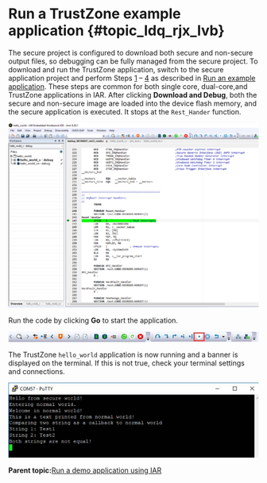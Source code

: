 # Run a TrustZone example application {#topic_ldq_rjx_lvb}

The secure project is configured to download both secure and non-secure output files, so debugging can be fully managed from the secure project. To download and run the TrustZone application, switch to the secure application project and perform Steps [1](iar_run_an_example_application.md#step1) – [4](iar_run_an_example_application.md#step4) as described in [Run an example application](iar_run_an_example_application.md). These steps are common for both single core, dual-core,and TrustZone applications in IAR. After clicking **Download and Debug**, both the secure and non-secure image are loaded into the device flash memory, and the secure application is executed. It stops at the `Rest_Hander` function.

![](../images/iar_run_trustzone_example_stop_at_rest_hander_when_running_debugging.png "Stop at Rest_Hander when running debugging")

Run the code by clicking **Go** to start the application.

![](../images/iar_run_trustzone_example_go_button.png "Go button")

The TrustZone `hello_world` application is now running and a banner is displayed on the terminal. If this is not true, check your terminal settings and connections.

![](../images/iar_run_trustzone_example_text_display_trustzone_hello_world_application.png "Text display of the trustzone hello_world application")

**Parent topic:**[Run a demo application using IAR](../topics/iar_run_a_demo_application.md)


